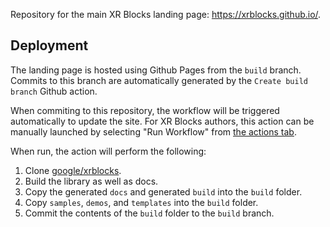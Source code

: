 Repository for the main XR Blocks landing page: https://xrblocks.github.io/.

## Deployment
The landing page is hosted using Github Pages from the `build` branch. Commits to this branch are automatically generated by the `Create build branch` Github action.

When commiting to this repository, the workflow will be triggered automatically to update the site.
For XR Blocks authors, this action can be manually launched by selecting "Run Workflow" from [the actions tab](https://github.com/xrblocks/xrblocks.github.io/actions/workflows/build.yml).

When run, the action will perform the following:
1. Clone [google/xrblocks](https://github.com/google/xrblocks).
2. Build the library as well as docs.
3. Copy the generated `docs` and generated `build` into the `build` folder.
4. Copy `samples`, `demos`, and `templates` into the `build` folder.
5. Commit the contents of the `build` folder to the `build` branch.
